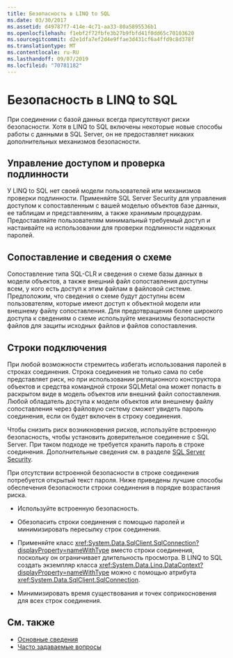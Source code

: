 ```yaml
---
title: Безопасность в LINQ to SQL
ms.date: 03/30/2017
ms.assetid: d49787f7-414e-4c71-aa33-80a5895536b1
ms.openlocfilehash: f1ebf2f72fbfe3b27b9fbfd41f0dd65c70103620
ms.sourcegitcommit: d2e1dfa7ef2d4e9ffae3d431cf6a4ffd9c8d378f
ms.translationtype: MT
ms.contentlocale: ru-RU
ms.lasthandoff: 09/07/2019
ms.locfileid: "70781182"
---
```

# <a name="security-in-linq-to-sql"></a>Безопасность в LINQ to SQL
При соединении с базой данных всегда присутствуют риски безопасности. Хотя в LINQ to SQL включены некоторые новые способы работы с данными в SQL Server, он не предоставляет никаких дополнительных механизмов безопасности.  
  
## <a name="access-control-and-authentication"></a>Управление доступом и проверка подлинности  
 У LINQ to SQL нет своей модели пользователей или механизмов проверки подлинности. Применяйте SQL Server Security для управления доступом к сопоставленным с вашей моделью объектов базе данных, ее таблицам и представлениям, а также хранимым процедурам. Предоставляйте пользователям минимальный требуемый доступ и настаивайте на использовании для проверки подлинности надежных паролей.  
  
## <a name="mapping-and-schema-information"></a>Сопоставление и сведения о схеме  
 Сопоставление типа SQL-CLR и сведения о схеме базы данных в модели объектов, а также внешний файл сопоставления доступны всем, у кого есть доступ к этим файлам в файловой системе. Предположим, что сведения о схеме будут доступны всем пользователям, которые имеют доступ к объектной модели или внешнему файлу сопоставления. Для предотвращения более широкого доступа к сведениям о схеме используйте механизмы безопасности файлов для защиты исходных файлов и файлов сопоставления.  
  
## <a name="connection-strings"></a>Строки подключения  
 При любой возможности стремитесь избегать использования паролей в строках соединения. Строка соединения не только сама по себе представляет риск, но при использовании реляционного конструктора объектов и средства командной строки SQLMetal она может попасть в раскрытом виде в модель объектов или внешний файл сопоставления. Любой обладатель доступа к модели объектов или внешнему файлу сопоставления через файловую систему сможет увидеть пароль соединения, если он будет включен в строку соединения.  
  
 Чтобы снизить риск возникновения рисков, используйте встроенную безопасность, чтобы установить доверительное соединение с SQL Server. При таком подходе не требуется хранить пароль в строке соединения. Дополнительные сведения см. в разделе [SQL Server Security](../sql-server-security.md).  
  
 При отсутствии встроенной безопасности в строке соединения потребуется открытый текст пароля. Ниже приведены лучшие способы обеспечения безопасности строки соединения в порядке возрастания риска.  
  
- Используйте встроенную безопасность.  
  
- Обезопасить строки соединения с помощью паролей и минимизировать пересылку строк соединения.  
  
- Применяйте класс <xref:System.Data.SqlClient.SqlConnection?displayProperty=nameWithType> вместо строки соединения, поскольку он ограничивает длительность просмотра. В LINQ to SQL создать экземпляр класса <xref:System.Data.Linq.DataContext?displayProperty=nameWithType> можно с помощью атрибута <xref:System.Data.SqlClient.SqlConnection>.  
  
- Минимизировать время существования и точек соприкосновения для всех строк соединения.  
  
## <a name="see-also"></a>См. также

- [Основные сведения](background-information.md)
- [Часто задаваемые вопросы](frequently-asked-questions.md)
